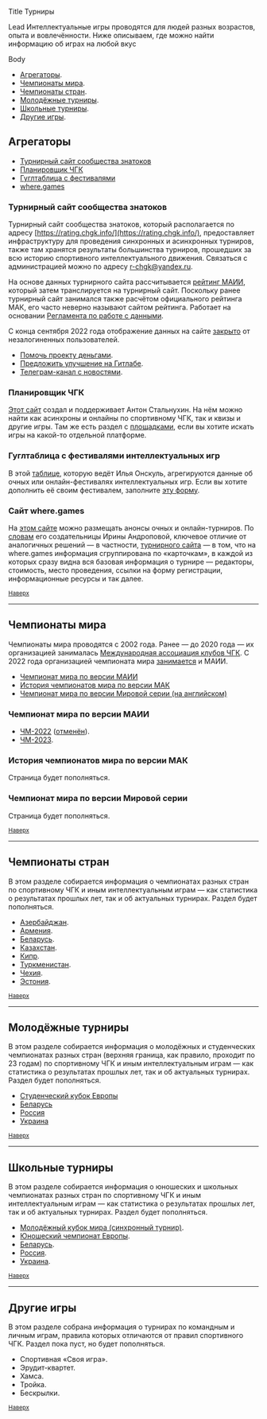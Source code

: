 Title
Турниры

Lead
Интеллектуальные игры проводятся для людей разных возрастов, опыта и вовлечённости. Ниже описываем, где можно найти информацию об играх на любой вкус

Body
- [Агрегаторы](#aggregators).<a name="atop"></a>
- [Чемпионаты мира](#world).
- [Чемпионаты стран](#countries).
- [Молодёжные турниры](#youth).
- [Школьные турниры](#school).
- [Другие игры](#other-games).

## Агрегаторы <a name="aggregators"></a>

- [Турнирный сайт сообщества знатоков](#turnir-site)
- [Планировщик ЧГК](#chgkplan)
- [Гуглтаблица с фестивалями](#onskul)
- [where.games](#wheregames)

### Турнирный сайт сообщества знатоков <a name="turnir-site"></a>

Турнирный сайт сообщества знатоков, который располагается по адресу [https://rating.chgk.info/](https://rating.chgk.info/), предоставляет инфраструктуру для проведения синхронных и асинхронных турниров, также там хранятся результаты большинства турниров, прошедших за всю историю спортивного интеллектуального движения. Связаться с администрацией можно по адресу [r-chgk@yandex.ru](mailto:r-chgk@yandex.ru).

На основе данных турнирного сайта рассчитывается [рейтинг МАИИ](https://rating.maii.li/b/), который затем транслируется на турнирный сайт. Поскольку ранее турнирный сайт занимался также расчётом официального рейтинга МАК, его часто неверно называют сайтом рейтинга. Работает на основании [Регламента по работе с данными](https://rating.chgk.info/documents.php?doc=55).

С конца сентября 2022 года отображение данных на сайте [закрыто](https://t.me/tznatoki/60) от незалогиненных пользователей.

- [Помочь проекту деньгами](https://rating.chgk.info/documents.php?doc=43).
- [Предложить улучшение на Гитлабе](https://gl.appris.by/rating_mak/rating_public).
- [Телеграм-канал с новостями](https://t.me/tznatoki).

### Планировщик ЧГК <a name="chgkplan"></a>

[Этот сайт](https://quiza.stalnuhhin.ee/chgkplan) создал и поддерживает Антон Стальнухин. На нём можно найти как асинхроны и онлайны по спортивному ЧГК, так и квизы и другие игры. Там же есть раздел с [площадками](https://quiza.stalnuhhin.ee/platforms), если вы хотите искать игры на какой-то отдельной платформе.

### Гуглтаблица с фестивалями интеллектуальных игр <a name="onskul"></a>

В этой [таблице](https://docs.google.com/spreadsheets/d/1PGYrT-qx7xpN46ilc_ajXjiYl0uA9IejOyHwJyN3n5M/edit?fbclid=IwAR0HWy8s2-qXKOF4Fzaoq4NUAWZ1rLPmuNKJDrXnFSHLi9dH76NGmo5rTRw&fbclid=IwAR0izuGW7C0fY6ScVGuIww3lC-xrf3d-94qXP219qzFH1-1oF2usR3ENhzk#gid=0), которую ведёт Илья Онскуль, агрегируются данные об очных или онлайн-фестивалях интеллектуальных игр. Если вы хотите дополнить её своим фестивалем, заполните [эту форму](https://forms.gle/AP4Emd1tHUasF6sB7).

### Сайт where.games <a name="wheregames"></a>

На [этом сайте](http://where.games/) можно размещать анонсы очных и онлайн-турниров. По [словам](https://www.facebook.com/groups/chgk.global/posts/2169404399889510/) его создательницы Ирины Андроповой, ключевое отличие от аналогичных решений — в частности, [турнирного сайта](#turnir-site) — в том, что на where.games информация сгруппирована по «карточкам», в каждой из которых сразу видна вся базовая информация о турнире — редакторы, стоимость, место проведения, ссылки на форму регистрации, информационные ресурсы и так далее. 

<small>[Наверх](#atop)</small>

--------

## Чемпионаты мира <a name="world"></a>

Чемпионаты мира проводятся с 2002 года. Ранее — до 2020 года — их организацией занималась [Международная ассоциация клубов ЧГК](https://ru.wikipedia.org/wiki/Что%3F_Где%3F_Когда%3F_%28спортивная_версия%29#Международная_ассоциация_клубов_«Что?_Где?_Когда?»_%28МАК_ЧГК%29). С 2022 года организацией чемпионата мира [занимается](https://www.maii.li/news/2022-01-06-itogi-golosovaniya-po-polozheniyu-o-chm/) и МАИИ.

- [Чемпионат мира по версии МАИИ](#chm-maii)
- [История чемпионатов мира по версии МАК](#chm-mak)
- [Чемпионат мира по версии Мировой серии (на английском)](#svitova-seriya)


### Чемпионат мира по версии МАИИ <a name="chm-maii"></a>

- [ЧМ-2022](https://www.maii.li/p/worldchamp-2022) ([отменён](https://www.maii.li/news/2022-09-01-otmena-chm2022/)).
- [ЧМ-2023](https://www.maii.li/p/worldchamp-2023).

### История чемпионатов мира по версии МАК <a name="chm-mak"></a>

Страница будет пополняться.

### Чемпионат мира по версии Мировой серии <a name="svitova-seriya"></a>

Страница будет пополняться.

<small>[Наверх](#atop)</small>

--------

## Чемпионаты стран <a name="countries"></a>

В этом разделе собирается информация о чемпионатах разных стран по спортивному ЧГК и иным интеллектуальным играм — как статистика о результатах прошлых лет, так и об актуальных турнирах. Раздел будет пополняться.

- [Азербайджан](https://www.maii.li/p/countries-azerbaijan).
- [Армения](https://www.maii.li/p/countries-armenia).
- [Беларусь](https://www.maii.li/p/countries-belarus).
- [Казахстан](https://www.maii.li/p/countries-kazakhstan).
- [Кипр](https://www.maii.li/p/countries-cyprus).
- [Туркменистан](https://www.maii.li/p/countries-turkmenistan).
- [Чехия](https://www.maii.li/p/countries-cesko).
- [Эстония](https://www.maii.li/p/countries-eesti).

<small>[Наверх](#atop)</small>

--------

## Молодёжные турниры <a name="youth"></a>

В этом разделе собирается информация о молодёжных и студенческих чемпионатах разных стран (верхняя граница, как правило, проходит по 23 годам) по спортивному ЧГК и иным интеллектуальным играм — как статистика о результатах прошлых лет, так и об актуальных турнирах. Раздел будет пополняться.

- [Студенческий кубок Европы](https://www.maii.li/p/tournaments-kest)
- [Беларусь](https://www.maii.li/p/tournaments-schrb)
- [Россия](https://www.maii.li/p/tournaments-studchr)
- [Украина](https://www.maii.li/p/tournaments-molchu)

<small>[Наверх](#atop)</small>

--------

## Школьные турниры <a name="school"></a>

В этом разделе собирается информация о юношеских и школьных чемпионатах разных стран по спортивному ЧГК и иным интеллектуальным играм — как статистика о результатах прошлых лет, так и об актуальных турнирах. Раздел будет пополняться.

- [Молодёжный кубок мира (синхронный турнир)](http://student.chgk.info/).
- [Юношеский чемпионат Европы](https://www.maii.li/p/tournaments-yuche).
- [Беларусь](https://www.maii.li/p/tournaments-shchrb).
- [Россия](https://www.maii.li/p/tournaments-shchr).
- [Украина](https://www.maii.li/p/tournaments-shchu).

<small>[Наверх](#atop)</small>

--------

## Другие игры <a name="other-games"></a>

В этом разделе собрана информация о турнирах по командным и личным играм, правила которых отличаются от правил спортивного ЧГК. Раздел пока пуст, но будет пополняться.

- Спортивная «Своя игра».
- Эрудит-квартет.
- Хамса.
- Тройка.
- Бескрылки.

<small>[Наверх](#atop)</small>
